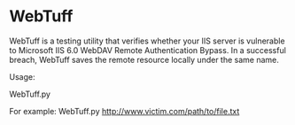 # WebTuff
WebTuff is a testing utility that verifies whether your IIS server is vulnerable to 
Microsoft IIS 6.0 WebDAV Remote Authentication Bypass.
In a successful breach, WebTuff saves the remote resource locally under the same name.

Usage: 

WebTuff.py  <url to web directory>

For example: WebTuff.py http://www.victim.com/path/to/file.txt
